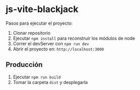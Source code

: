# js-vite-blackjack

Pasos para ejecutar el proyecto:

1. Clonar repositorio
2. Ejecutar ```npm install``` para reconstruir los módulos de node
3. Correr el devServer con ```npm run dev```
4. Abrir el proyecto en: ```http://localhost:3000```

## Producción

1. Ejecutar ```npm run build```
2. Tomar la carpeta ```dist``` y desplegarla